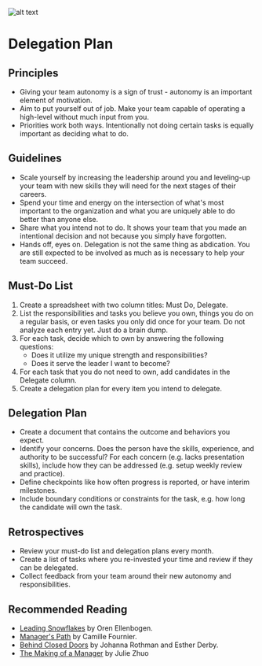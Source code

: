 ![alt text](https://increscotech.com/_next/static/images/logo-dark-692f2e4b1db92d8749d96ba04bcfb42d.svg)

# Delegation Plan

## Principles

- Giving your team autonomy is a sign of trust - autonomy is an important element of motivation.
- Aim to put yourself out of job. Make your team capable of operating a high-level without much input from you.
- Priorities work both ways. Intentionally not doing certain tasks is equally important as deciding what to do.

## Guidelines

- Scale yourself by increasing the leadership around you and leveling-up your team with new skills they will need for the next stages of their careers.
- Spend your time and energy on the intersection of what's most important to the organization and what you are uniquely able to do better than anyone else.
- Share what you intend not to do. It shows your team that you made an intentional decision and not because you simply have forgotten.
- Hands off, eyes on. Delegation is not the same thing as abdication. You are still expected to be involved as much as is necessary to help your team succeed.

## Must-Do List

1. Create a spreadsheet with two column titles: Must Do, Delegate.
2. List the responsibilities and tasks you believe you own, things you do on a regular basis, or even tasks you only did once for your team. Do not analyze each entry yet. Just do a brain dump.
3. For each task, decide which to own by answering the following questions:
   - Does it utilize my unique strength and responsibilities?
   - Does it serve the leader I want to become?
4. For each task that you do not need to own, add candidates in the Delegate column.
5. Create a delegation plan for every item you intend to delegate.

## Delegation Plan

- Create a document that contains the outcome and behaviors you expect.
- Identify your concerns. Does the person have the skills, experience, and authority to be successful? For each concern (e.g. lacks presentation skills), include how they can be addressed (e.g. setup weekly review and practice).
- Define checkpoints like how often progress is reported, or have interim milestones.
- Include boundary conditions or constraints for the task, e.g. how long the candidate will own the task.

## Retrospectives

- Review your must-do list and delegation plans every month.
- Create a list of tasks where you re-invested your time and review if they can be delegated.
- Collect feedback from your team around their new autonomy and responsibilities.

## Recommended Reading

- [Leading Snowflakes](https://leadingsnowflakes.com/) by Oren Ellenbogen.
- [Manager's Path](https://www.amazon.ca/Managers-Path-Leaders-Navigating-Growth/dp/1491973897) by Camille Fournier.
- [Behind Closed Doors](https://www.amazon.ca/Behind-Closed-Doors-Secrets-Management/dp/0976694026/) by Johanna Rothman and Esther Derby.
- [The Making of a Manager](https://www.amazon.ca/Making-Manager-What-Everyone-Looks/dp/0735219567/) by Julie Zhuo
